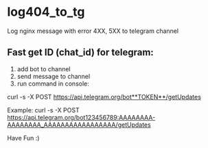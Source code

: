 # log404_to_tg
Log nginx message with error 4XX, 5XX to telegram channel

## Fast get ID (chat_id) for telegram:
1) add bot to channel
2) send message to channel
3) run command in console:

curl -s -X POST https://api.telegram.org/bot**TOKEN**/getUpdates

Example: curl -s -X POST https://api.telegram.org/bot123456789:AAAAAAAA-AAAAAAAA_AAAAAAAAAAAAAAAAA/getUpdates

Have Fun :)
